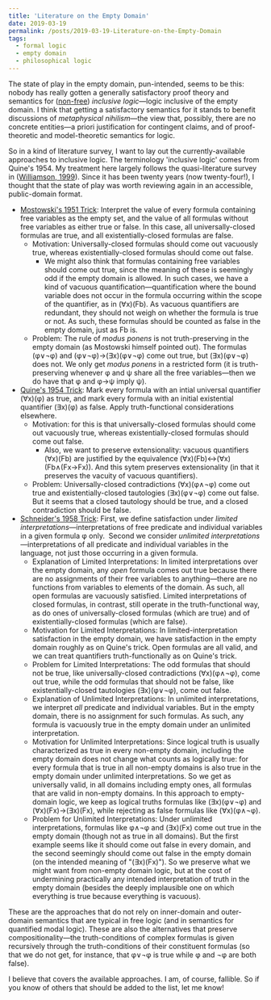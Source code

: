 ```yaml
---
title: 'Literature on the Empty Domain'
date: 2019-03-19
permalink: /posts/2019-03-19-Literature-on-the-Empty-Domain
tags:
  - formal logic
  - empty domain
  - philosophical logic
---
```


The state of play in the empty domain, pun-intended, seems to be this: nobody has really gotten a generally satisfactory proof theory and semantics for ([non-free](https://plato.stanford.edu/entries/logic-free/)) _inclusive logic_—logic inclusive of the empty domain. I think that getting a satisfactory semantics for it stands to benefit discussions of _metaphysical nihilism_—the view that, possibly, there are no concrete entities—a priori justification for contingent claims, and of proof-theoretic and model-theoretic semantics for logic.

So in a kind of literature survey, I want to lay out the currently-available approaches to inclusive logic. The terminology 'inclusive logic' comes from Quine's 1954. My treatment here largely follows the quasi-literature survey in ([Williamson, 1999](https://onlinelibrary.wiley.com/doi/abs/10.1111/1467-8284.00140)). Since it has been twenty years (now twenty-four!), I thought that the state of play was worth reviewing again in an accessible, public-domain format.

- [Mostowski's 1951 Trick](https://www.jstor.org/stable/2266682): Interpret the value of every formula containing free variables as the empty set, and the value of all formulas without free variables as either true or false. In this case, all universally-closed formulas are true, and all existentially-closed formulas are false.
  - Motivation: Universally-closed formulas should come out vacuously true, whereas existentially-closed formulas should come out false.
    - We might also think that formulas containing free variables should come out true, since the meaning of these is seemingly odd if the empty domain is allowed. In such cases, we have a kind of vacuous quantification—quantification where the bound variable does not occur in the formula occurring within the scope of the quantifier, as in (∀x)(Fb). As vacuous quantifiers are redundant, they should not weigh on whether the formula is true or not. As such, these formulas should be counted as false in the empty domain, just as Fb is.
  - Problem: The rule of _modus ponens_ is not truth-preserving in the empty domain (as Mostowski himself pointed out). The formulas (φ∨¬φ) and (φ∨¬φ)→(∃x)(φ∨¬φ) come out true, but (∃x)(φ∨¬φ) does not. We only get _modus ponens_ in a restricted form (it is truth-preserving whenever φ and ψ share all the free variables—then we do have that φ and φ→ψ imply ψ).
- [Quine's 1954 Trick](https://www.jstor.org/stable/2268615): Mark every formula with an intial universal quantifier (∀x)(φ) as true, and mark every formula with an initial existential quantifier (∃x)(φ) as false. Apply truth-functional considerations elsewhere.
  - Motivation: for this is that universally-closed formulas should come out vacuously true, whereas existentially-closed formulas should come out false.
    - Also, we want to preserve extensionality: vacuous quantifiers (∀x)(Fb) are justified by the equivalence (∀x)(Fb)↔(∀x)(Fb∧(Fx→Fx)). And this sytem preserves extensionality (in that it preserves the vacuity of vacuous quantifiers).
  - Problem: Universally-closed contradictions (∀x)(φ∧¬φ) come out true and existentially-closed tautologies (∃x)(φ∨¬φ) come out false. But it seems that a closed tautology should be true, and a closed contradiction should be false.
- [Schneider's 1958 Trick](https://eudml.org/doc/114803): First, we define satisfaction under _limited interpretations_—interpretations of free predicate and individual variables in a given formula φ only.  Second we consider _unlimited interpretations_—interpretations of all predicate and individual variables in the language, not just those occurring in a given formula.
  - Explanation of Limited Interpretations: In limited interpretations over the empty domain, any _open_ formula comes out true because there are no assignments of their free variables to anything—there are no functions from variables to elements of the domain. As such, all open formulas are vacuously satisfied. Limited interpretations of closed formulas, in contrast, still operate in the truth-functional way, as do ones of universally-closed formulas (which are true) and of existentially-closed formulas (which are false).
  - Motivation for Limited Interpretations: In limited-interpretation satisfaction in the empty domain, we have satisfaction in the empty domain roughly as on Quine's trick. Open formulas are all valid, and we can treat quantifiers truth-functionally as on Quine's trick.
  - Problem for Limited Interpretations: The odd formulas that should not be true, like universally-closed contradictions (∀x)(φ∧¬φ), come out true, while the odd formulas that should not be false, like existentially-closed tautologies (∃x)(φ∨¬φ), come out false.
  - Explanation of Unlimited Interpretations: In unlimited interpretations, we interpret _all_ predicate and individual variables. But in the empty domain, there is no assignment for such formulas. As such, any formula is vacuously true in the empty domain under an unlimited interpretation.
  - Motivation for Unlimited Interpretations: Since logical truth is usually characterized as true in every non-empty domain, including the empty domain does not change what counts as logically true: for every formula that is true in all non-empty domains is also true in the empty domain under unlimited interpretations. So we get as universally valid, in all domains including empty ones, all formulas that are valid in non-empty domains. In this approach to empty-domain logic, we keep as logical truths formulas like (∃x)(φ∨¬φ) and (∀x)(Fx)→(∃x)(Fx), while rejecting as false formulas like (∀x)(φ∧¬φ).
  - Problem for Unlimited Interpretations: Under unlimited interpretations, formulas like φ∧¬φ and (∃x)(Fx) come out true in the empty domain (though not as true in all domains). But the first example seems like it should come out false in every domain, and the second seemingly should come out false in the empty domain (on the intended meaning of "(∃x)(Fx)"). So we preserve what we might want from non-empty domain logic, but at the cost of undermining practically any intended interpretation of truth in the empty domain (besides the deeply implausible one on which everything is true because everything is vacuous).

These are the approaches that do not rely on inner-domain and outer-domain semantics that are typical in free logic (and in semantics for quantified modal logic). These are also the alternatives that preserve compositionality—the truth-conditions of complex formulas is given recursively through the truth-conditions of their constituent formulas (so that we do not get, for instance, that φ∨¬φ is true while φ and ¬φ are both false).

I believe that covers the available approaches. I am, of course, fallible. So if you know of others that should be added to the list, let me know!
